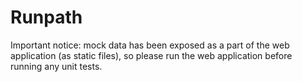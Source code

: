 # Runpath

Important notice: mock data has been exposed as a part of the web application (as static files), so please run the web application before running any unit tests.
